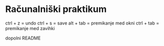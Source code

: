 # Računalniški praktikum
ctrl + z = undo
ctrl + s = save
alt + tab = premikanje med okni
ctrl + tab = premikanje med zavihki

dopolni README
